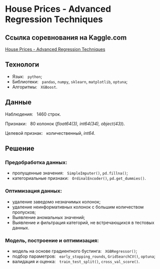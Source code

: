 # House Prices - Advanced Regression Techniques

## Ссылка соревнования на Kaggle.сom <br>
[House Prices - Advanced Regression Techniques](https://www.kaggle.com/competitions/house-prices-advanced-regression-techniques/overview)<br>

## Технологи
- Язык: &nbsp; `python`;
- Библиотеки: &nbsp; `pandas`, `numpy`, `sklearn`, `matplotlib`, `optuna`;
- Алгоритмы: &nbsp; `XGBoost`.
  
## Данные
Наблюдения: &nbsp; 1460 строк. <br>

Признаки: &nbsp;  80 колонок (_float64(3), int64(34), object(43)_). <br>

Целевой признак: &nbsp; количественный, _int64_.

## Решение

### Предобработка данных:
- пропущенные значения: &nbsp; `SimpleImputer()`, `pd.fillna()`;
- категориальные признаки: &nbsp; `OrdinalEncoder()`, `pd.get_dummies()`.

### Оптимизация данных:
- удаление заведомо незначимых колонок;
- удаление неинформативных колонок с большим количеством пропусков;
- Выявление аномальных значений;
- Выявление и фильтрация категорий, не встречающихся в тестовых данных.

### Модель, построение и оптимизация:
- модель на основе градиентного бустинга: &nbsp; `XGBRegressor()`;
- подбор параметров: &nbsp; `early_stopping_rounds`, `GridSearchCV()`, `optuna`;
- валидация и оценка: &nbsp; `train_test_split()`, `cross_val_score()`.


